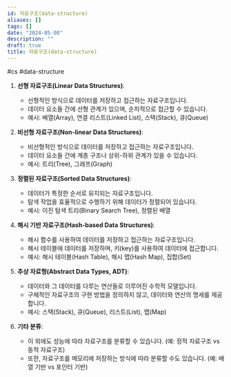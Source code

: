 ```yaml
---
id: 자료구조(data-structure)
aliases: []
tags: []
date: "2024-05-08"
description: ""
draft: true
title: 자료구조(data-structure)
---
```


#cs #data-structure

1. **선형 자료구조(Linear Data Structures)**:
   - 선형적인 방식으로 데이터를 저장하고 접근하는 자료구조입니다.
   - 데이터 요소들 간에 선형 관계가 있으며, 순차적으로 접근할 수 있습니다.
   - 예시: 배열(Array), 연결 리스트(Linked List), 스택(Stack), 큐(Queue)

2. **비선형 자료구조(Non-linear Data Structures)**:
   - 비선형적인 방식으로 데이터를 저장하고 접근하는 자료구조입니다.
   - 데이터 요소들 간에 계층 구조나 상위-하위 관계가 있을 수 있습니다.
   - 예시: 트리(Tree), 그래프(Graph)

3. **정렬된 자료구조(Sorted Data Structures)**:
   - 데이터가 특정한 순서로 유지되는 자료구조입니다.
   - 탐색 작업을 효율적으로 수행하기 위해 데이터가 정렬되어 있습니다.
   - 예시: 이진 탐색 트리(Binary Search Tree), 정렬된 배열

4. **해시 기반 자료구조(Hash-based Data Structures)**:
   - 해시 함수를 사용하여 데이터를 저장하고 접근하는 자료구조입니다.
   - 해시 테이블에 데이터를 저장하며, 키(key)를 사용하여 데이터에 접근합니다.
   - 예시: 해시 테이블(Hash Table), 해시 맵(Hash Map), 집합(Set)

5. **추상 자료형(Abstract Data Types, ADT)**:
   - 데이터와 그 데이터를 다루는 연산들로 이루어진 수학적 모델입니다.
   - 구체적인 자료구조의 구현 방법을 정의하지 않고, 데이터와 연산의 명세를 제공합니다.
   - 예시: 스택(Stack), 큐(Queue), 리스트(List), 맵(Map)

6. **기타 분류**:
   - 이 외에도 성능에 따라 자료구조를 분류할 수 있습니다. (예: 정적 자료구조 vs 동적 자료구조)
   - 또한, 자료구조를 메모리에 저장하는 방식에 따라 분류할 수도 있습니다. (예: 배열 기반 vs 포인터 기반)
